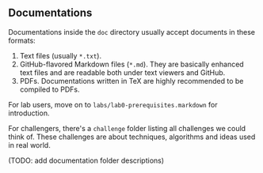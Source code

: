 ## Documentations

Documentations inside the `doc` directory usually accept documents in these formats:

1. Text files (usually `*.txt`).
2. GitHub-flavored Markdown files (`*.md`).  They are basically enhanced text
files and are readable both under text viewers and GitHub.
3. PDFs.  Documentations written in TeX are highly recommended to be compiled
to PDFs.

For lab users, move on to `labs/lab0-prerequisites.markdown` for introduction.

For challengers, there's a `challenge` folder listing all challenges we could
think of.  These challenges are about techniques, algorithms and ideas used
in real world.

(TODO: add documentation folder descriptions)
